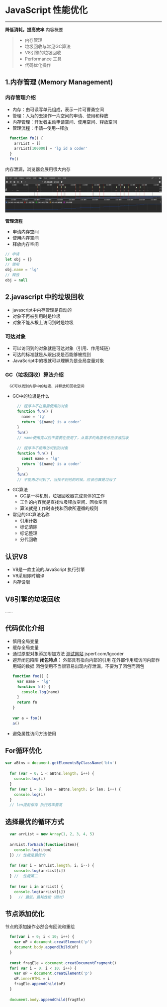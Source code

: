 <!-- ---
home: true
heroText: TypeScript
# tagline: 持续更新
author: 小陈
time: 2020-06-23
category: JS
--- -->
# JavaScript 性能优化


-------


  **降低消耗，提高效率** 
  内容概要
>* 内存管理
>* 垃圾回收与常见GC算法
>* V8引擎的垃圾回收
>* Performance 工具
>* 代码优化操作

## 1.内存管理 (Memory Management)
  ### 内存管理介绍
  + 内存：由可读写单元组成，表示一片可曹勇空间
  + 管理：人为的去操作一片空间的申请、使用和释放
  + 内存管理：开发者主动申请空间、使用空间、释放空间
  + 管理流程：申请--使用--释放

```js
  function fn() {
    arrList = []
    arrList[100000] = 'lg id a coder'
  }
  fn()
```
内存泄漏，浏览器会展用很大内存

![avatar](/docs/.vuepress/public/image/内存泄漏.png)

   **管理流程**

  + 申请内存空间
  + 使用内存空间
  + 释放内存空间

  ```js
  // 申请
  let obj = {}
  // 使用
  obj.name = 'lg'
  // 释放
  obj = null
  ```
## 2.javascript 中的垃圾回收
  + javascript中内存管理是自动的
  + 对象不再被引用时是垃圾
  + 对象不能从根上访问到时是垃圾

  ### 可达对象  
  + 可以访问到的对象就是可达对象（引用、作用域链）
  + 可达的标准就是从跟出发是否能够被找到
  + JavaScript中的根就可以理解为是全局变量对象
  ### **GC**（垃圾回收）算法介绍
      GC可以找到内存中的垃圾、并释放和回收空间
  + GC中的垃圾是什么
    ```js
      // 程序中不在需要使用的对象
      function fun() {
        name = 'lg'
        return `${name} is a coder` 
      }
      fun()
      // name使用完以后不需要在使用了，从需求的角度考虑应该被回收

      // 程序中不能再访问到的对象
      function fun() {
        const name = 'lg'
        return `${name} is a coder`
      }
      fun()
      // 不能再访问到了，当找不到他的时候，应该也算是垃圾了
    ```
  + GC算法
    - GC是一种机制，垃圾回收器完成具体的工作
    - 工作的内容就是查找垃圾释放空间、回收空间
    - 算法就是工作时查找和回收所遵循的规则
  + 常见的GC算法名称
    - 引用计数
    - 标记清除  
    - 标记整理
    - 分代回收


## 认识V8
  + V8是一款主流的JavaScript 执行引擎
  + V8采用即时编译
  + 内存设限
## V8引擎的垃圾回收
  ......

## 代码优化介绍
  + 慎用全局变量
  + 缓存全局变量
  + 通过原型对象添加附加方法
    [测试网站](jsperf.com/lgcoder) jsperf.com/lgcoder
  + 避开闭包陷阱
    **闭包特点：**
      外部具有指向内部的引用
      在外部作用域访问内部作用域的数据
      闭包使用不当很容易出现内存泄漏，不要为了闭包而闭包
    ```js
    function foo() {
      var name = 'lg'
      function fn() {
        console.log(name)
      }
      return fn
    }

    var a = foo()
    a()
    ```
  + 避免属性访问方法使用
## For循环优化
```js
var aBtns = document.getElementsByClassName('btn')

  for (var = 0; i < aBtns.length; i++) {
    console.log(i)
  }
  for (var i = 0, len = aBtns.length; i< len; i++) {
    console.log(i)
  }
  // len提前保存 执行效率要高
```
## 选择最优的循环方式

```js
  var arrList = new Array(1, 2, 3, 4, 5)

  arrList.forEach(function(item){
    console.log(item)
  }) // 性能是最优的

  for (var i = arrList.length; i; i--) {
    console.log(arrList[i])
  } //  性能第二

  for (var i in arrList) {
    console.log(arrList[i])
  }   // 最低，最耗性能（相对）
```
## 节点添加优化
  节点的添加操作必然会有回流和重绘
```js
  for(var i = 0; i < 10; i++) {
    var oP = document.creatElement('p')
    document.body.appendChild(oP)
  }

  const fragEle = document.creatDocumentFragment()
  for( var i = 0; i < 10; i++) {
    var oP = document.creatElement('p')
    oP.innerHTML = i
    fragEle.appendChild(oP)
  }

  document.body.appendChild(fragEle)
```